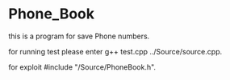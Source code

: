 # Phone_Book

this is a program for save Phone numbers.

for running test please enter g++ test.cpp ../Source/source.cpp.

for exploit #include "/Source/PhoneBook.h".
